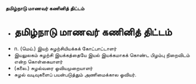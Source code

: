**தமிழ்நாடு மாணவர் கணினித் திட்டம்**
- # தமிழ்நாடு மாணவர் கணினித் திட்டம்
- n. (மெய்.) இயற் சுழற்சியியக்கக் கோட்பாட்டாளர்
- இயலுலகம் சுழற்சி இயக்கத்தையே இயல் இயக்கமாகக் கொண்ட பிழம்பு நிறைவிடம் என்ற கொள்கையாளர்
- (கலை.) சுழல்வரை ஓவியமுறையாளர்
- சுழல் வடிவுகளைப் பயன்படுத்தும் அணிமைக்கால ஓவியர்.

